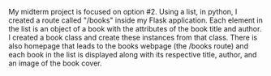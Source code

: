 My midterm project is focused on option #2. Using a list, in python, I created a route called "/books" inside my Flask application. Each element in the list is an object of a book with the attributes of the book title and author. I created a book class and create these instances from that class. There is also homepage that leads to the books webpage (the /books route) and each book in the list is displayed along with its respective title, author, and an image of the book cover. 
